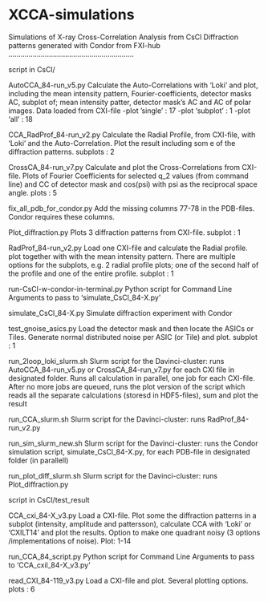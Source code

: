 # XCCA-simulations
Simulations of X-ray Cross-Correlation Analysis from CsCl
Diffraction patterns generated with Condor from FXI-hub
..............................................................

script in CsCl/

AutoCCA_84-run_v5.py
Calculate the Auto-Correlations with ‘Loki’ and plot, including the mean intensity pattern, Fourier-coefficients, detector masks AC, subplot of; mean intensity patter, detector mask’s AC and AC of polar images. Data loaded from CXI-file
-plot ’single’ :  17
-plot ‘subplot’ :  1
-plot ‘all’ : 18

CCA_RadProf_84-run_v2.py
Calculate the Radial Profile, from CXI-file, with ‘Loki’ and the Auto-Correlation. Plot the result including som e of the diffraction patterns.
subplots : 2 

CrossCA_84-run_v7.py
Calculate and plot the Cross-Correlations from CXI-file. Plots of Fourier Coefficients for selected q_2 values (from command line) and CC of detector mask and cos(psi) with psi as the reciprocal space angle.
plots : 5

fix_all_pdb_for_condor.py
Add the missing columns 77-78 in the PDB-files. Condor requires these columns.

Plot_diffraction.py
Plots 3 diffraction patterns from CXI-file.
subplot : 1

RadProf_84-run_v2.py
Load one CXI-file and calculate the Radial profile. plot together with with the mean intensity pattern. There are multiple options for the subplots, e.g. 2 radial profile plots; one of the second half of the profile and one of the entire profile.
subplot : 1

run-CsCl-w-condor-in-terminal.py
Python script for Command Line Arguments to pass to ‘simulate_CsCl_84-X.py’

simulate_CsCl_84-X.py
Simulate diffraction experiment with Condor 

test_gnoise_asics.py
Load the detector mask and then locate the ASICs or Tiles. Generate normal distributed noise per ASIC (or Tile) and plot.
subplot : 1

run_2loop_loki_slurm.sh
Slurm script for the Davinci-cluster:
runs AutoCCA_84-run_v5.py or 
CrossCA_84-run_v7.py  for each CXI file in designated folder. Runs all calculation in parallel, one job for each CXI-file. After no more jobs are queued, runs the plot version of the script which reads all the separate calculations (storesd in HDF5-files), sum and plot the result

run_CCA_slurm.sh
Slurm script for the Davinci-cluster: runs RadProf_84-run_v2.py

run_sim_slurm_new.sh
Slurm script for the Davinci-cluster:
runs the Condor simulation script, simulate_CsCl_84-X.py, for each PDB-file in designated folder (in parallell)

run_plot_diff_slurm.sh 
Slurm script for the Davinci-cluster: runs Plot_diffraction.py


script in CsCl/test_result


CCA_cxi_84-X_v3.py
Load a CXI-file. Plot some the diffraction patterns in a subplot (intensity, amplitude and pattersson), calculate CCA with ‘Loki’ or ‘CXILT14’ and plot the results. Option to make one quadrant noisy (3 options /implementations of noise). Plot: 1-14

run_CCA_84_script.py
Python script for Command Line Arguments to pass to ‘CCA_cxil_84-X_v3.py’

read_CXI_84-119_v3.py
Load a CXI-file and plot. Several plotting options. plots : 6
